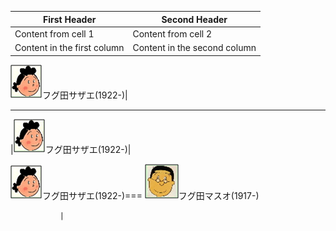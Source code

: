 First Header | Second Header
------------ | -------------
Content from cell 1 | Content from cell 2
Content in the first column | Content in the second column

![フグ田サザエ](/images/F/Fuguta_Sazae_フグ田サザエ_1922.png)フグ田サザエ(1922-)|

------------------------------------------------------------------------------
|![フグ田サザエ](/images/F/Fuguta_Sazae_フグ田サザエ_1922.png)フグ田サザエ(1922-)|



![フグ田サザエ](/images/F/Fuguta_Sazae_フグ田サザエ_1922.png)フグ田サザエ(1922-)===
![フグ田マスオ](/images/F/Fuguta_Masuo_フグ田マスオ_1917.png)フグ田マスオ(1917-)

               |
